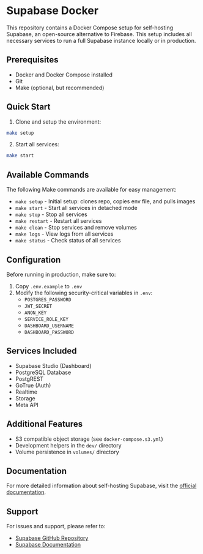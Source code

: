 # Supabase Docker

This repository contains a Docker Compose setup for self-hosting Supabase, an open-source alternative to Firebase. This setup includes all necessary services to run a full Supabase instance locally or in production.

## Prerequisites

- Docker and Docker Compose installed
- Git
- Make (optional, but recommended)

## Quick Start

1. Clone and setup the environment:
```bash
make setup
```

2. Start all services:
```bash
make start
```

## Available Commands

The following Make commands are available for easy management:

- `make setup` - Initial setup: clones repo, copies env file, and pulls images
- `make start` - Start all services in detached mode
- `make stop` - Stop all services
- `make restart` - Restart all services
- `make clean` - Stop services and remove volumes
- `make logs` - View logs from all services
- `make status` - Check status of all services

## Configuration

Before running in production, make sure to:

1. Copy `.env.example` to `.env`
2. Modify the following security-critical variables in `.env`:
   - `POSTGRES_PASSWORD`
   - `JWT_SECRET`
   - `ANON_KEY`
   - `SERVICE_ROLE_KEY`
   - `DASHBOARD_USERNAME`
   - `DASHBOARD_PASSWORD`

## Services Included

- Supabase Studio (Dashboard)
- PostgreSQL Database
- PostgREST
- GoTrue (Auth)
- Realtime
- Storage
- Meta API

## Additional Features

- S3 compatible object storage (see `docker-compose.s3.yml`)
- Development helpers in the `dev/` directory
- Volume persistence in `volumes/` directory

## Documentation

For more detailed information about self-hosting Supabase, visit the [official documentation](https://supabase.com/docs/guides/hosting/docker).

## Support

For issues and support, please refer to:
- [Supabase GitHub Repository](https://github.com/supabase/supabase)
- [Supabase Documentation](https://supabase.com/docs)
